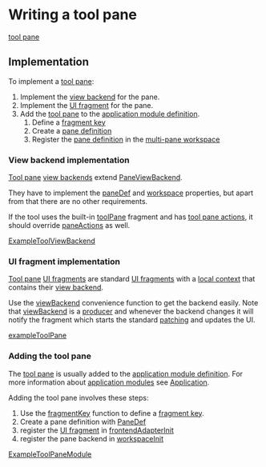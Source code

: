 # Writing a tool pane

[tool pane](def://?inline)

## Implementation

To implement a [tool pane](def://):

1. Implement the [view backend](def://) for the pane.
2. Implement the [UI fragment](def://) for the pane.
3. Add the [tool pane](def://) to the [application module definition](def://).
   1. Define a [fragment key](def://) 
   2. Create a [pane definition](def://)
   3. Register the [pane definition](def://) in the [multi-pane workspace](def://)

### View backend implementation

[Tool pane](def://) [view backends](def://) extend [PaneViewBackend](class://). 

They have to implement the [paneDef](property://PaneViewBackend) and [workspace](proprerty://PaneViewBackend)
properties, but apart from that there are no other requirements.

If the tool uses the built-in [toolPane](fragment://) fragment and has [tool pane actions](def://), it should
override [paneActions](function://PaneViewBackend) as well.

[ExampleToolViewBackend](example://)

### UI fragment implementation

[Tool pane](def://) [UI fragments](def://) are standard [UI fragments](def://) with a [local context](def://)
that contains their [view backend](def://).

Use the [viewBackend](function://) convenience function to get the backend easily. Note that
[viewBackend](function://) is a [producer](def://) and whenever the backend changes it will
notify the fragment which starts the standard [patching](def://) and updates the UI.

[exampleToolPane](example://)

### Adding the tool pane

The [tool pane](def://) is usually added to the [application module definition](def://). For more
information about [application modules](def://) see [Application](guide://).

Adding the tool pane involves these steps:

1. Use the [fragmentKey](function://AppModule) function to define a [fragment key](def://).
2. Create a pane definition with [PaneDef](class://)
3. register the [UI fragment](def://) in [frontendAdapterInit](function://AppModule)
4. register the pane backend in [workspaceInit](function://AppModule)

[ExampleToolPaneModule](example://)